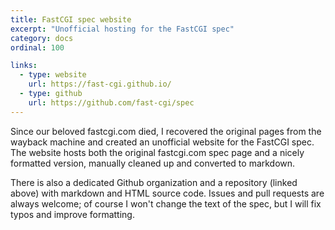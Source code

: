 ```yaml
---
title: FastCGI spec website
excerpt: "Unofficial hosting for the FastCGI spec"
category: docs
ordinal: 100

links:
  - type: website
    url: https://fast-cgi.github.io/
  - type: github
    url: https://github.com/fast-cgi/spec
---
```


Since our beloved fastcgi.com died, I recovered the original pages from
the wayback machine and created an unofficial website for the FastCGI spec.
The website hosts both the original fastcgi.com spec page and a nicely
formatted version, manually cleaned up and converted to markdown.

There is also a dedicated Github organization and a repository (linked above)
with markdown and HTML source code. Issues and pull requests are always
welcome; of course I won't change the text of the spec, but I will fix typos
and improve formatting.
